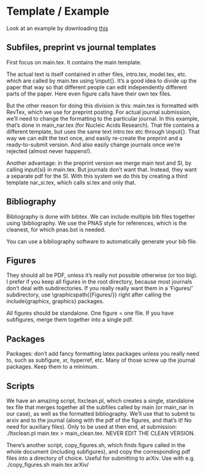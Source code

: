 # Template / Example

Look at an example by downloading [this](https://drive.google.com/file/d/19nIBBuFWWd3YY6WygNx6L820paZ6cSjX/view?usp=sharing)

## Subfiles, preprint vs journal templates

First focus on main.tex. It contains the main template.

The actual text is itself contained in other files, intro.tex, model.tex, etc. which are called by main.tex using \input{}. It’s a good idea to divide up the paper that way so that different people can edit independently different parts of the paper. Here even figure calls have their own tex files.

But the other reason for doing this division is this: main.tex is formatted with RevTex, which we use for preprint posting. For actual journal submission, we’ll need to change the formatting to the particular journal. In this example, that’s done in main_nar.tex (for Nucleic Acids Research). That file contains a different template, but uses the same text intro.tex etc through \input{}. That way we can edit the text once, and easily re-create the preprint and a ready-to-submit version. And also easily change journals once we’re rejected (almost never happens!).

Another advantage: in the preprint version we merge main text and SI, by calling input{si} in main.tex. But journals don’t want that. Instead, they want a separate pdf for the SI. With this system we do this by creating a third template nar_si.tex, which calls si.tex and only that.

## Bibliography

Bibliography is done with bibtex. We can include multiple bib files together using \bibliography. We use the PNAS style for references, which is the cleanest, for which pnas.bst is needed.

You can use a bibliography software to automatically generate your bib file.

## Figures

They should all be PDF, unless it’s really not possible otherwise (or too big). I prefer if you keep all figures in the root directory, because most journals don’t deal with subdirectories. If you really really want them in a ‘Figures/’ subdirectory, use \graphicspath{{Figures/}} right after calling the include{graphicx, graphics} packages.

All figures should be standalone. One figure = one file. If you have subfigures, merge them together into a single pdf.

## Packages

Packages: don’t add fancy formatting latex packages unless you really need to, such as subfigure, xr, hyperref, etc. Many of those screw up the journal packages. Keep them to a minimum.

## Scripts

We have an amazing script, ltxclean.pl, which creates a single, standalone tex file that merges together all the subfiles called by main (or main_nar in our case), as well as the formatted bibliography. We’ll use that to submit to arxiv and to the journal (along with the pdf of the figures, and that’s it! No need for auxiliary files). Only to be used at then end, at submission: ./ltxclean.pl main.tex > main_clean.tex. NEVER EDIT THE CLEAN VERSION.

There’s another script, copy_figures.sh, which finds figure called in the whole document (including subfigures), and copy the corresponding pdf files into a directory of choice. Useful for submitting to arXiv. Use with e.g. ./copy_figures.sh main.tex arXiv/

